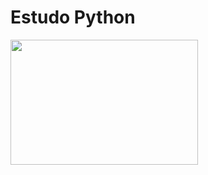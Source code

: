 # Estudo Python
<img src="https://www.renderhub.com/cjb3d/python-logo-with-sample-code-and-360-animated-background/python-logo-with-sample-code-and-360-animated-background-01.jpg" width="300" height="200">